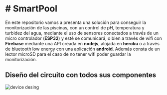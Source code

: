 # # SmartPool

En este repositorio vamos a presenta una solución para conseguir la monitorización de las piscinas, 
con un control de pH, temperatura y turbidez del agua, mediante el uso de sensores conectados a 
través de un micro controlador (**ESP32**) y esté se comunicará, o bien a través de wifi con **Firebase**
 mediante una API creada en **nodejs**, alojada en **heroku** o a través de bluetooth low energy con una aplicación **android**.
Además consta de un lector microSD para el caso de no tener wifi poder guardar la monitorización.
## Diseño del circuito con todos sus componentes

![device desing](https://github.com/cr13/smartpool/blob/master/smartpool_ino/Dise%C3%B1o%20del%20circuito.png)

